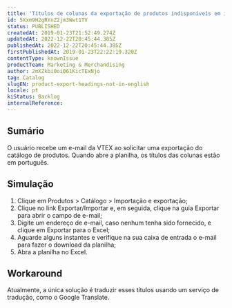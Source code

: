 ```yaml
---
title: 'Títulos de colunas da exportação de produtos indisponíveis em inglês'
id: 5Xxm9H2gRYnZ2jm3Wwt1TV
status: PUBLISHED
createdAt: 2019-01-23T21:52:49.274Z
updatedAt: 2022-12-22T20:45:44.385Z
publishedAt: 2022-12-22T20:45:44.385Z
firstPublishedAt: 2019-01-23T22:22:19.320Z
contentType: knownIssue
productTeam: Marketing & Merchandising
author: 2mXZkbi0oi061KicTExNjo
tag: Catalog
slugEN: product-export-headings-not-in-english
locale: pt
kiStatus: Backlog
internalReference: 
---
```


## Sumário

O usuário recebe um e-mail da VTEX ao solicitar uma exportação do catálogo de produtos. Quando abre a planilha, os títulos das colunas estão em português.

## Simulação

1. Clique em Produtos > Catálogo > Importação e exportação;
2. Clique no link Exportar/Importar e, em seguida, clique na guia Exportar para abrir o campo de e-mail;
3. Digite um endereço de e-mail, caso nenhum tenha sido fornecido, e clique em Exportar para o Excel;
4. Aguarde alguns instantes e verifique na sua caixa de entrada o e-mail para fazer o download da planilha;
5. Abra a planilha no Excel.

## Workaround

Atualmente, a única solução é traduzir esses títulos usando um serviço de tradução, como o Google Translate.

